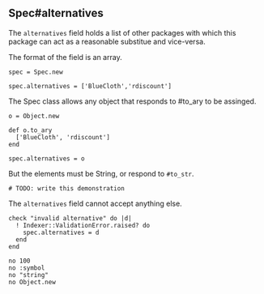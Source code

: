 ## Spec#alternatives

The `alternatives` field holds a list of other packages with which this
package can act as a reasonable substitue and vice-versa.

The format of the field is an array.

    spec = Spec.new

    spec.alternatives = ['BlueCloth','rdiscount']

The Spec class allows any object that responds to #to_ary to be
assinged.

    o = Object.new

    def o.to_ary
      ['BlueCloth', 'rdiscount']
    end

    spec.alternatives = o

But the elements must be String, or respond to `#to_str`.

    # TODO: write this demonstration

The `alternatives` field cannot accept anything else.

    check "invalid alternative" do |d|
      ! Indexer::ValidationError.raised? do
        spec.alternatives = d
      end
    end

    no 100
    no :symbol
    no "string"
    no Object.new

